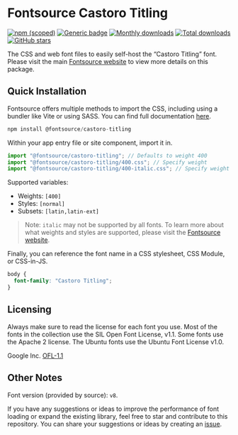 # Fontsource Castoro Titling

[![npm (scoped)](https://img.shields.io/npm/v/@fontsource/castoro-titling?color=brightgreen)](https://www.npmjs.com/package/@fontsource/castoro-titling) [![Generic badge](https://img.shields.io/badge/fontsource-passing-brightgreen)](https://github.com/fontsource/fontsource) [![Monthly downloads](https://badgen.net/npm/dm/@fontsource/castoro-titling)](https://github.com/fontsource/fontsource) [![Total downloads](https://badgen.net/npm/dt/@fontsource/castoro-titling)](https://github.com/fontsource/fontsource) [![GitHub stars](https://img.shields.io/github/stars/fontsource/fontsource.svg?style=social&label=Star)](https://github.com/fontsource/fontsource/stargazers)

The CSS and web font files to easily self-host the “Castoro Titling” font. Please visit the main [Fontsource website](https://fontsource.org/fonts/castoro-titling) to view more details on this package.

## Quick Installation

Fontsource offers multiple methods to import the CSS, including using a bundler like Vite or using SASS. You can find full documentation [here](https://fontsource.org/docs/getting-started/introduction).

```javascript
npm install @fontsource/castoro-titling
```

Within your app entry file or site component, import it in.

```javascript
import "@fontsource/castoro-titling"; // Defaults to weight 400
import "@fontsource/castoro-titling/400.css"; // Specify weight
import "@fontsource/castoro-titling/400-italic.css"; // Specify weight and style
```

Supported variables:
- Weights: `[400]`
- Styles: `[normal]`
- Subsets: `[latin,latin-ext]`

> Note: `italic` may not be supported by all fonts. To learn more about what weights and styles are supported, please visit the [Fontsource website](https://fontsource.org/fonts/castoro-titling).

Finally, you can reference the font name in a CSS stylesheet, CSS Module, or CSS-in-JS.

```css
body {
  font-family: "Castoro Titling";
}
```

## Licensing
Always make sure to read the license for each font you use. Most of the fonts in the collection use the SIL Open Font License, v1.1. Some fonts use the Apache 2 license. The Ubuntu fonts use the Ubuntu Font License v1.0.

Google Inc.
[OFL-1.1](http://scripts.sil.org/OFL)

## Other Notes
Font version (provided by source): `v8`.

If you have any suggestions or ideas to improve the performance of font loading or expand the existing library, feel free to star and contribute to this repository. You can share your suggestions or ideas by creating an [issue](https://github.com/fontsource/fontsource/issues).